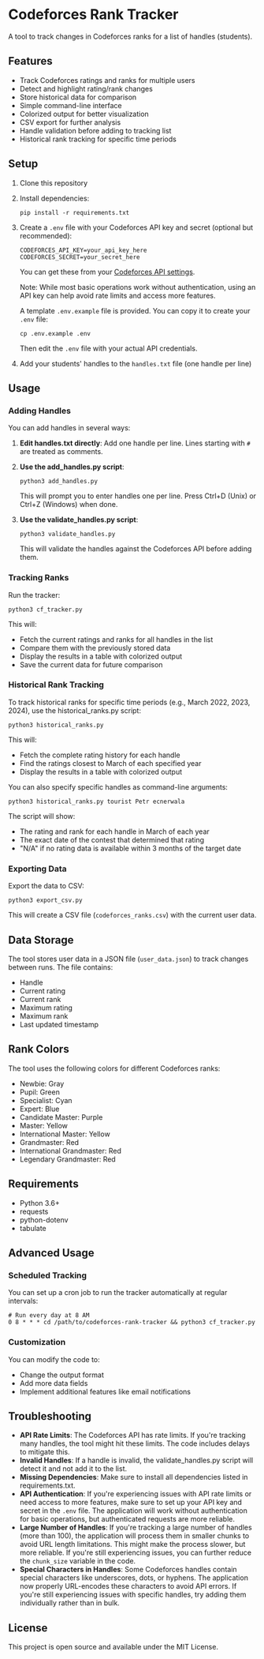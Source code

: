 # Codeforces Rank Tracker

A tool to track changes in Codeforces ranks for a list of handles (students).

## Features

- Track Codeforces ratings and ranks for multiple users
- Detect and highlight rating/rank changes
- Store historical data for comparison
- Simple command-line interface
- Colorized output for better visualization
- CSV export for further analysis
- Handle validation before adding to tracking list
- Historical rank tracking for specific time periods

## Setup

1. Clone this repository
2. Install dependencies:
   ```
   pip install -r requirements.txt
   ```
3. Create a `.env` file with your Codeforces API key and secret (optional but recommended):

   ```
   CODEFORCES_API_KEY=your_api_key_here
   CODEFORCES_SECRET=your_secret_here
   ```

   You can get these from your [Codeforces API settings](https://codeforces.com/settings/api).

   Note: While most basic operations work without authentication, using an API key can help avoid rate limits and access more features.

   A template `.env.example` file is provided. You can copy it to create your `.env` file:

   ```
   cp .env.example .env
   ```

   Then edit the `.env` file with your actual API credentials.

4. Add your students' handles to the `handles.txt` file (one handle per line)

## Usage

### Adding Handles

You can add handles in several ways:

1. **Edit handles.txt directly**:
   Add one handle per line. Lines starting with `#` are treated as comments.

2. **Use the add_handles.py script**:

   ```
   python3 add_handles.py
   ```

   This will prompt you to enter handles one per line. Press Ctrl+D (Unix) or Ctrl+Z (Windows) when done.

3. **Use the validate_handles.py script**:
   ```
   python3 validate_handles.py
   ```
   This will validate the handles against the Codeforces API before adding them.

### Tracking Ranks

Run the tracker:

```
python3 cf_tracker.py
```

This will:

- Fetch the current ratings and ranks for all handles in the list
- Compare them with the previously stored data
- Display the results in a table with colorized output
- Save the current data for future comparison

### Historical Rank Tracking

To track historical ranks for specific time periods (e.g., March 2022, 2023, 2024), use the historical_ranks.py script:

```
python3 historical_ranks.py
```

This will:

- Fetch the complete rating history for each handle
- Find the ratings closest to March of each specified year
- Display the results in a table with colorized output

You can also specify specific handles as command-line arguments:

```
python3 historical_ranks.py tourist Petr ecnerwala
```

The script will show:

- The rating and rank for each handle in March of each year
- The exact date of the contest that determined that rating
- "N/A" if no rating data is available within 3 months of the target date

### Exporting Data

Export the data to CSV:

```
python3 export_csv.py
```

This will create a CSV file (`codeforces_ranks.csv`) with the current user data.

## Data Storage

The tool stores user data in a JSON file (`user_data.json`) to track changes between runs. The file contains:

- Handle
- Current rating
- Current rank
- Maximum rating
- Maximum rank
- Last updated timestamp

## Rank Colors

The tool uses the following colors for different Codeforces ranks:

- Newbie: Gray
- Pupil: Green
- Specialist: Cyan
- Expert: Blue
- Candidate Master: Purple
- Master: Yellow
- International Master: Yellow
- Grandmaster: Red
- International Grandmaster: Red
- Legendary Grandmaster: Red

## Requirements

- Python 3.6+
- requests
- python-dotenv
- tabulate

## Advanced Usage

### Scheduled Tracking

You can set up a cron job to run the tracker automatically at regular intervals:

```
# Run every day at 8 AM
0 8 * * * cd /path/to/codeforces-rank-tracker && python3 cf_tracker.py
```

### Customization

You can modify the code to:

- Change the output format
- Add more data fields
- Implement additional features like email notifications

## Troubleshooting

- **API Rate Limits**: The Codeforces API has rate limits. If you're tracking many handles, the tool might hit these limits. The code includes delays to mitigate this.
- **Invalid Handles**: If a handle is invalid, the validate_handles.py script will detect it and not add it to the list.
- **Missing Dependencies**: Make sure to install all dependencies listed in requirements.txt.
- **API Authentication**: If you're experiencing issues with API rate limits or need access to more features, make sure to set up your API key and secret in the `.env` file. The application will work without authentication for basic operations, but authenticated requests are more reliable.
- **Large Number of Handles**: If you're tracking a large number of handles (more than 100), the application will process them in smaller chunks to avoid URL length limitations. This might make the process slower, but more reliable. If you're still experiencing issues, you can further reduce the `chunk_size` variable in the code.
- **Special Characters in Handles**: Some Codeforces handles contain special characters like underscores, dots, or hyphens. The application now properly URL-encodes these characters to avoid API errors. If you're still experiencing issues with specific handles, try adding them individually rather than in bulk.

## License

This project is open source and available under the MIT License.
